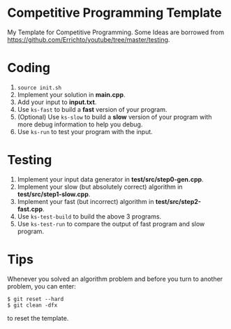 # Competitive Programming Template
My Template for Competitive Programming.
Some Ideas are borrowed from https://github.com/Errichto/youtube/tree/master/testing.

# Coding

1. `source init.sh`
2. Implement your solution in **main.cpp**.
3. Add your input to **input.txt**.
4. Use `ks-fast` to build a **fast** version of your program.
5. (Optional) Use `ks-slow` to build a **slow** version of your program with more debug information to help you debug.
6. Use `ks-run` to test your program with the input.

# Testing

1. Implement your input data generator in **test/src/step0-gen.cpp**.
2. Implement your slow (but absolutely correct) algorithm in **test/src/step1-slow.cpp**.
3. Implement your fast (but incorrect) algorithm in **test/src/step2-fast.cpp**.
4. Use `ks-test-build` to build the above 3 programs.
5. Use `ks-test-run` to compare the output of fast program and slow program.

# Tips
Whenever you solved an algorithm problem and before you turn to another problem, you can enter:  
  
`$ git reset --hard`  
`$ git clean -dfx`  
  
to reset the template.  